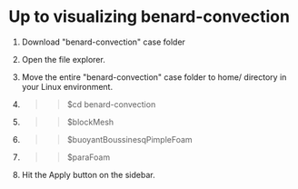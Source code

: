 # Up to visualizing benard-convection 

1. Download "benard-convection" case folder

2. Open the file explorer.

3. Move the entire "benard-convection" case folder to home/<user name> directory in your Linux environment.

4. >> $cd benard-convection

5. >> $blockMesh

6. >> $buoyantBoussinesqPimpleFoam

7. >> $paraFoam

8. Hit the Apply button on the sidebar.

